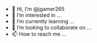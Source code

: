 






- 👋 Hi, I’m @jgamer265
- 👀 I’m interested in ...
- 🌱 I’m currently learning ...
- 💞️ I’m looking to collaborate on ...
- 📫 How to reach me ...

<!---
jgamer265/jgamer265 is a ✨ special ✨ repository because its `README.md` (this file) appears on your GitHub profile.
You can click the Preview link to take a look at your changes.
--->

